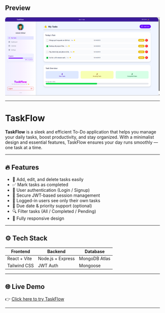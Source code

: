 ##  Preview

![TaskFlow Preview](./Preview.png)  

---

#  TaskFlow

**TaskFlow** is a sleek and efficient To-Do application that helps you manage your daily tasks, boost productivity, and stay organized. With a minimalist design and essential features, TaskFlow ensures your day runs smoothly — one task at a time.

---



## 🔥 Features

- 📝 Add, edit, and delete tasks easily
- ✅ Mark tasks as completed
- 🔐 User authentication (Login / Signup)
- 🧠 Secure JWT-based session management
- 👤 Logged-in users see only their own tasks
- 📅 Due date & priority support (optional)
- 🔍 Filter tasks (All / Completed / Pending)
- 📱 Fully responsive design
---

## ⚙️ Tech Stack

| Frontend         | Backend              | Database             |
|------------------|----------------------|----------------------|
| React + Vite     | Node.js + Express    | MongoDB Atlas             |
| Tailwind CSS     | JWT Auth             | Mongoose             |

---

## 🌐 Live Demo

👉 [Click here to try TaskFlow](https://task-flow-task-manager-mwbp.vercel.app/)


---
